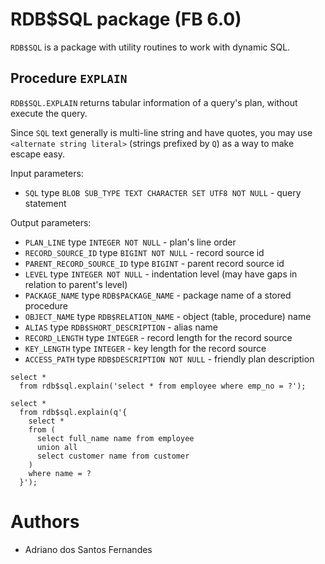 # RDB$SQL package (FB 6.0)

`RDB$SQL` is a package with utility routines to work with dynamic SQL.

## Procedure `EXPLAIN`

`RDB$SQL.EXPLAIN` returns tabular information of a query's plan, without execute the query.

Since `SQL` text generally is multi-line string and have quotes, you may use `<alternate string literal>`
(strings prefixed by `Q`) as a way to make escape easy.

Input parameters:
- `SQL` type `BLOB SUB_TYPE TEXT CHARACTER SET UTF8 NOT NULL` - query statement

Output parameters:
- `PLAN_LINE` type `INTEGER NOT NULL` - plan's line order
- `RECORD_SOURCE_ID` type `BIGINT NOT NULL` - record source id
- `PARENT_RECORD_SOURCE_ID` type `BIGINT` - parent record source id
- `LEVEL` type `INTEGER NOT NULL` - indentation level (may have gaps in relation to parent's level)
- `PACKAGE_NAME` type `RDB$PACKAGE_NAME` - package name of a stored procedure
- `OBJECT_NAME` type `RDB$RELATION_NAME` - object (table, procedure) name
- `ALIAS` type `RDB$SHORT_DESCRIPTION` - alias name
- `RECORD_LENGTH` type `INTEGER` - record length for the record source
- `KEY_LENGTH` type `INTEGER` - key length for the record source
- `ACCESS_PATH` type `RDB$DESCRIPTION NOT NULL` - friendly plan description

```
select *
  from rdb$sql.explain('select * from employee where emp_no = ?');
```

```
select *
  from rdb$sql.explain(q'{
    select *
    from (
      select full_name name from employee
      union all
      select customer name from customer
    )
    where name = ?
  }');
```

# Authors
- Adriano dos Santos Fernandes
